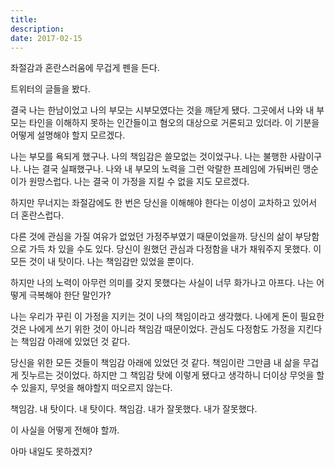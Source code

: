 ```yaml
---
title:  
description: 
date: 2017-02-15
---
```


좌절감과 혼란스러움에 무겁게 펜을 든다.

트위터의 글들을 봤다.

결국 나는 한남이었고 나의 부모는 시부모였다는 것을 깨닫게 됐다.
그곳에서 나와 내 부모는 타인을 이해하지 못하는 인간들이고 혐오의 대상으로 거론되고 있더라.
이 기분을 어떻게 설명해야 할지 모르겠다. 

나는 부모를 욕되게 했구나.
나의 책임감은 쓸모없는 것이었구나.
나는 불행한 사람이구나.
나는 결국 실패했구나.
나와 내 부모의 노력을 그런 악랄한 프레임에 가둬버린 맹순이가 원망스럽다.
나는 결국 이 가정을 지킬 수 없을 지도 모르겠다. 

하지만 무너지는 좌절감에도 한 번은 당신을 이해해야 한다는 이성이 교차하고 있어서 더 혼란스럽다.

다른 것에 관심을 가질 여유가 없었던 가정주부였기 때문이었을까.
당신의 삶이 부당함으로 가득 차 있을 수도 있다.
당신이 원했던 관심과 다정함을 내가 채워주지 못했다.
이 모든 것이 내 탓이다. 나는 책임감만 있었을 뿐이다.

하지만 나의 노력이 아무런 의미를 갖지 못했다는 사실이 너무 화가나고 아프다.
나는 어떻게 극복해야 한단 말인가?

나는 우리가 꾸린 이 가정을 지키는 것이 나의 책임이라고 생각했다. 
나에게 돈이 필요한 것은 나에게 쓰기 위한 것이 아니라 책임감 때문이었다. 
관심도 다정함도 가정을 지킨다는 책임감 아래에 있었던 것 같다.

당신을 위한 모든 것들이 책임감 아래에 있었던 것 같다.
책임이란 그만큼 내 삶을 무겁게 짓누르는 것이었다.
하지만 그 책임감 탓에 이렇게 됐다고 생각하니 
더이상 무엇을 할 수 있을지, 무엇을 해야할지 떠오르지 않는다.

책임감. 내 탓이다. 내 탓이다.
책임감. 내가 잘못했다. 내가 잘못했다.

이 사실을 어떻게 전해야 할까.

아마 내일도 못하겠지?


